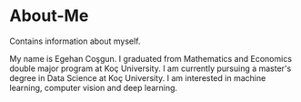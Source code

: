 # About-Me
Contains information about myself. 

My name is Egehan Coşgun. I graduated from Mathematics and Economics double major program at Koç University.
I am currently pursuing a master's degree in Data Science at Koç University. 
I am interested in machine learning, computer vision and deep learning. 
